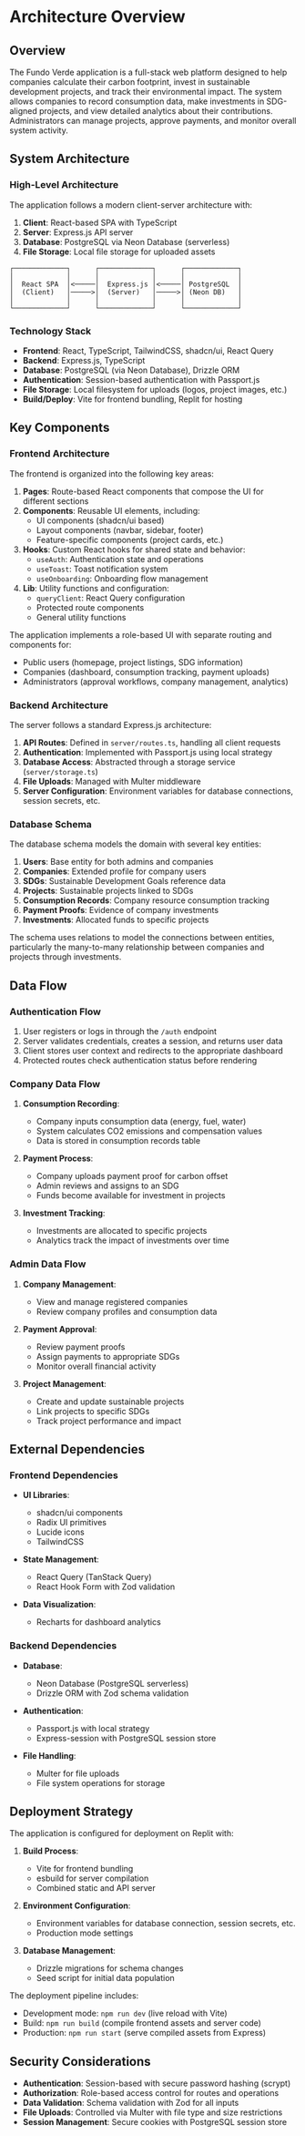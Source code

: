 # Architecture Overview

## Overview

The Fundo Verde application is a full-stack web platform designed to help companies calculate their carbon footprint, invest in sustainable development projects, and track their environmental impact. The system allows companies to record consumption data, make investments in SDG-aligned projects, and view detailed analytics about their contributions. Administrators can manage projects, approve payments, and monitor overall system activity.

## System Architecture

### High-Level Architecture

The application follows a modern client-server architecture with:

1. **Client**: React-based SPA with TypeScript
2. **Server**: Express.js API server
3. **Database**: PostgreSQL via Neon Database (serverless)
4. **File Storage**: Local file storage for uploaded assets

```
┌─────────────┐      ┌─────────────┐      ┌─────────────┐
│             │      │             │      │             │
│  React SPA  │<─────│  Express.js │<─────│ PostgreSQL  │
│  (Client)   │─────>│  (Server)   │─────>│ (Neon DB)   │
│             │      │             │      │             │
└─────────────┘      └─────────────┘      └─────────────┘
```

### Technology Stack

- **Frontend**: React, TypeScript, TailwindCSS, shadcn/ui, React Query
- **Backend**: Express.js, TypeScript
- **Database**: PostgreSQL (via Neon Database), Drizzle ORM
- **Authentication**: Session-based authentication with Passport.js
- **File Storage**: Local filesystem for uploads (logos, project images, etc.)
- **Build/Deploy**: Vite for frontend bundling, Replit for hosting

## Key Components

### Frontend Architecture

The frontend is organized into the following key areas:

1. **Pages**: Route-based React components that compose the UI for different sections
2. **Components**: Reusable UI elements, including:
   - UI components (shadcn/ui based)
   - Layout components (navbar, sidebar, footer)
   - Feature-specific components (project cards, etc.)
3. **Hooks**: Custom React hooks for shared state and behavior:
   - `useAuth`: Authentication state and operations
   - `useToast`: Toast notification system
   - `useOnboarding`: Onboarding flow management
4. **Lib**: Utility functions and configuration:
   - `queryClient`: React Query configuration
   - Protected route components
   - General utility functions

The application implements a role-based UI with separate routing and components for:
- Public users (homepage, project listings, SDG information)
- Companies (dashboard, consumption tracking, payment uploads)
- Administrators (approval workflows, company management, analytics)

### Backend Architecture

The server follows a standard Express.js architecture:

1. **API Routes**: Defined in `server/routes.ts`, handling all client requests
2. **Authentication**: Implemented with Passport.js using local strategy
3. **Database Access**: Abstracted through a storage service (`server/storage.ts`)
4. **File Uploads**: Managed with Multer middleware
5. **Server Configuration**: Environment variables for database connections, session secrets, etc.

### Database Schema

The database schema models the domain with several key entities:

1. **Users**: Base entity for both admins and companies
2. **Companies**: Extended profile for company users
3. **SDGs**: Sustainable Development Goals reference data
4. **Projects**: Sustainable projects linked to SDGs
5. **Consumption Records**: Company resource consumption tracking
6. **Payment Proofs**: Evidence of company investments
7. **Investments**: Allocated funds to specific projects

The schema uses relations to model the connections between entities, particularly the many-to-many relationship between companies and projects through investments.

## Data Flow

### Authentication Flow

1. User registers or logs in through the `/auth` endpoint
2. Server validates credentials, creates a session, and returns user data
3. Client stores user context and redirects to the appropriate dashboard
4. Protected routes check authentication status before rendering

### Company Data Flow

1. **Consumption Recording**:
   - Company inputs consumption data (energy, fuel, water)
   - System calculates CO2 emissions and compensation values
   - Data is stored in consumption records table

2. **Payment Process**:
   - Company uploads payment proof for carbon offset
   - Admin reviews and assigns to an SDG
   - Funds become available for investment in projects

3. **Investment Tracking**:
   - Investments are allocated to specific projects
   - Analytics track the impact of investments over time

### Admin Data Flow

1. **Company Management**:
   - View and manage registered companies
   - Review company profiles and consumption data

2. **Payment Approval**:
   - Review payment proofs
   - Assign payments to appropriate SDGs
   - Monitor overall financial activity

3. **Project Management**:
   - Create and update sustainable projects
   - Link projects to specific SDGs
   - Track project performance and impact

## External Dependencies

### Frontend Dependencies

- **UI Libraries**: 
  - shadcn/ui components
  - Radix UI primitives
  - Lucide icons
  - TailwindCSS

- **State Management**:
  - React Query (TanStack Query)
  - React Hook Form with Zod validation

- **Data Visualization**:
  - Recharts for dashboard analytics

### Backend Dependencies

- **Database**:
  - Neon Database (PostgreSQL serverless)
  - Drizzle ORM with Zod schema validation

- **Authentication**:
  - Passport.js with local strategy
  - Express-session with PostgreSQL session store

- **File Handling**:
  - Multer for file uploads
  - File system operations for storage

## Deployment Strategy

The application is configured for deployment on Replit with:

1. **Build Process**:
   - Vite for frontend bundling
   - esbuild for server compilation
   - Combined static and API server

2. **Environment Configuration**:
   - Environment variables for database connection, session secrets, etc.
   - Production mode settings

3. **Database Management**:
   - Drizzle migrations for schema changes
   - Seed script for initial data population

The deployment pipeline includes:
- Development mode: `npm run dev` (live reload with Vite)
- Build: `npm run build` (compile frontend assets and server code)
- Production: `npm run start` (serve compiled assets from Express)

## Security Considerations

- **Authentication**: Session-based with secure password hashing (scrypt)
- **Authorization**: Role-based access control for routes and operations
- **Data Validation**: Schema validation with Zod for all inputs
- **File Uploads**: Controlled via Multer with file type and size restrictions
- **Session Management**: Secure cookies with PostgreSQL session store